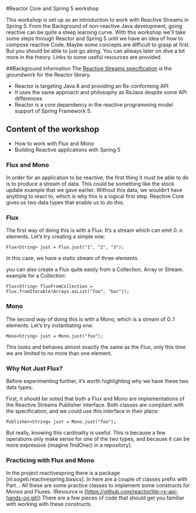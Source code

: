 #Reactor Core and Spring 5  workshop

This workshop is set up as  an introduction to work with 
Reactive Streams in  Spring 5. From the Background of non-reactive Java development, going reactive can be quite a steep learning curve.
With this workshop we'll take some steps through Reactor and Spring 5 until we have an idea of how to 
compose reactive Code. Maybe some concepts are difficult to grasp at first. But you should be able to just go along. 
You can allways later on dive a bit more in the theory. Links to some useful resources are provided.   

##Background information
 The [Reactive Streams specification](http://www.reactive-streams.org/) is the groundwork for the Reactor library.
 * Reactor is targeting Java 8 and providing an Rx-conforming API
 * It uses the same approach and philosophy as RxJava despite some API differences
 * Reactor is a core dependency in the reactive programming model support of Spring Framework 5.
 
 ## Content of the workshop
 * How to work with Flux and Mono
 * Building Reactive applications with Spring 5
 
 ### Flux and Mono
 In order for an application to be reactive, the first thing it must be able to 
 do is to produce a stream of data. This could be something like the stock update
 example that we gave earlier. Without this data, we wouldn’t have anything to 
 react to, which is why this is a logical first step. Reactive Core gives us 
 two data types that enable us to do this.  
  
 ### Flux
 The first way of doing this is with a Flux.  It’s a stream which can emit 0..n elements. Let’s try creating a simple one:
 
  ``
  Flux<String> just = Flux.just("1", "2", "3");
  `` 
  
  In this case, we have a static stream of three elements.
  
  you can also create a Flux quite easily from a Collection, Array or Stream. 
  example for a Collection:
  
  ``
  Flux<String> fluxFromCollection = Flux.fromIterable(Arrays.asList("foo", "bar"));
  `` 
  
  
  
  ### Mono
  The second way of doing this is with a Mono, which is a stream of 0..1 elements. Let’s try instantiating one:
  
  ``
  Mono<String> just = Mono.just("foo");
  ``
  
  This looks and behaves almost exactly the same as the Flux, only this time we are limited to no more than one element.
 
 ### Why Not Just Flux?
 Before experimenting further, it’s worth highlighting why we have these two data types.
 
 First, it should be noted that both a Flux and Mono are implementations of the Reactive Streams Publisher interface. Both classes are compliant with the specification, and we could use this interface in their place:
 
 ``
 Publisher<String> just = Mono.just("foo");
 ``
 
 But really, knowing this cardinality is useful. This is because a few operations only make sense for one of the two types, and because it can be more expressive (imagine findOne() in a repository).
 
 ### Practicing with Flux and Mono
 In the project reactivespring there is a package [nl.sogeti.reactivespring.basics]. In here are a couple of classes prefix with Part<number>...
 All these are some practice classes to implement some constructs for Monos and Fluxes.
 (Resource is [https://github.com/reactor/lite-rx-api-hands-on.git])
 There are a few pieces of code that should get you familiar with working with these constructs.
    
